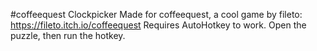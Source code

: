 #coffeequest Clockpicker
Made for coffeequest, a cool game by fileto: https://fileto.itch.io/coffeequest
Requires AutoHotkey to work.
Open the puzzle, then run the hotkey.

